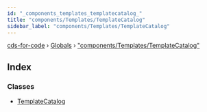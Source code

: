 ```yaml
---
id: "_components_templates_templatecatalog_"
title: "components/Templates/TemplateCatalog"
sidebar_label: "components/Templates/TemplateCatalog"
---
```


[cds-for-code](../index.md) › [Globals](../globals.md) › ["components/Templates/TemplateCatalog"](_components_templates_templatecatalog_.md)

## Index

### Classes

* [TemplateCatalog](../classes/_components_templates_templatecatalog_.templatecatalog.md)
